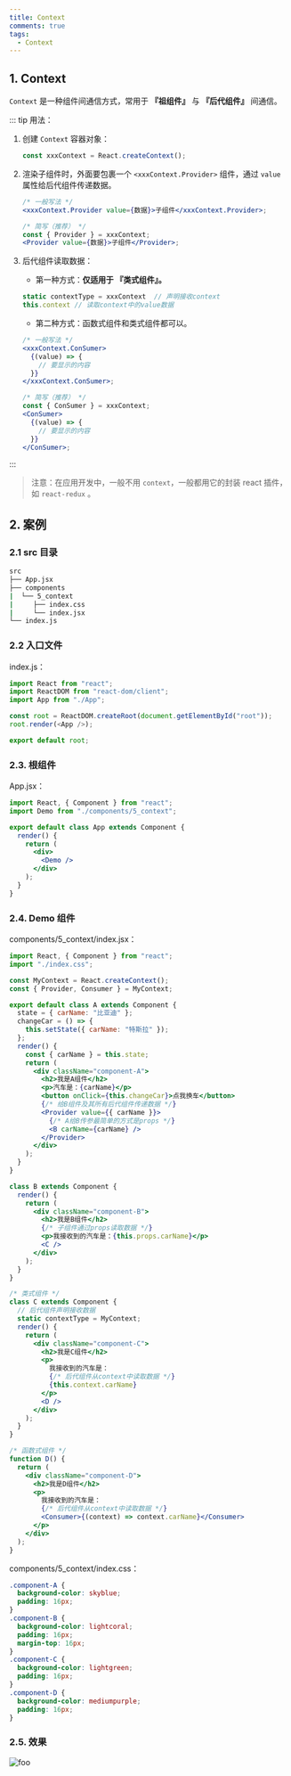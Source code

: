 ```yaml
---
title: Context
comments: true
tags:
  - Context
---
```


## 1. Context

`Context` 是一种组件间通信方式，常用于 **『祖组件』** 与 **『后代组件』** 间通信。

::: tip 用法：

1. 创建 `Context` 容器对象：

   ```js
   const xxxContext = React.createContext();
   ```

2. 渲染子组件时，外面要包裹一个 `<xxxContext.Provider>` 组件，通过 `value` 属性给后代组件传递数据。

   ```jsx
   /* 一般写法 */
   <xxxContext.Provider value={数据}>子组件</xxxContext.Provider>;

   /* 简写（推荐） */
   const { Provider } = xxxContext;
   <Provider value={数据}>子组件</Provider>;
   ```

3. 后代组件读取数据：

   - 第一种方式：**仅适用于 『类式组件』。**

   ```jsx
   static contextType = xxxContext  // 声明接收context
   this.context // 读取context中的value数据
   ```

   - 第二种方式：函数式组件和类式组件都可以。

   ```jsx
   /* 一般写法 */
   <xxxContext.ConSumer>
     {(value) => {
       // 要显示的内容
     }}
   </xxxContext.ConSumer>;

   /* 简写（推荐） */
   const { ConSumer } = xxxContext;
   <ConSumer>
     {(value) => {
       // 要显示的内容
     }}
   </ConSumer>;
   ```

:::

> 注意：在应用开发中，一般不用 `context`，一般都用它的封装 react 插件，如 `react-redux` 。

## 2. 案例

### 2.1 src 目录

```sh
src
├── App.jsx
├── components
|  └── 5_context
|     ├── index.css
|     └── index.jsx
└── index.js
```

### 2.2 入口文件

index.js：

```js
import React from "react";
import ReactDOM from "react-dom/client";
import App from "./App";

const root = ReactDOM.createRoot(document.getElementById("root"));
root.render(<App />);

export default root;
```

### 2.3. 根组件

App.jsx：

```jsx
import React, { Component } from "react";
import Demo from "./components/5_context";

export default class App extends Component {
  render() {
    return (
      <div>
        <Demo />
      </div>
    );
  }
}
```

### 2.4. Demo 组件

components/5_context/index.jsx：

```jsx
import React, { Component } from "react";
import "./index.css";

const MyContext = React.createContext();
const { Provider, Consumer } = MyContext;

export default class A extends Component {
  state = { carName: "比亚迪" };
  changeCar = () => {
    this.setState({ carName: "特斯拉" });
  };
  render() {
    const { carName } = this.state;
    return (
      <div className="component-A">
        <h2>我是A组件</h2>
        <p>汽车是：{carName}</p>
        <button onClick={this.changeCar}>点我换车</button>
        {/* 给B组件及其所有后代组件传递数据 */}
        <Provider value={{ carName }}>
          {/* A给B传参最简单的方式是props */}
          <B carName={carName} />
        </Provider>
      </div>
    );
  }
}

class B extends Component {
  render() {
    return (
      <div className="component-B">
        <h2>我是B组件</h2>
        {/* 子组件通过props读取数据 */}
        <p>我接收到的汽车是：{this.props.carName}</p>
        <C />
      </div>
    );
  }
}

/* 类式组件 */
class C extends Component {
  // 后代组件声明接收数据
  static contextType = MyContext;
  render() {
    return (
      <div className="component-C">
        <h2>我是C组件</h2>
        <p>
          我接收到的汽车是：
          {/* 后代组件从context中读取数据 */}
          {this.context.carName}
        </p>
        <D />
      </div>
    );
  }
}

/* 函数式组件 */
function D() {
  return (
    <div className="component-D">
      <h2>我是D组件</h2>
      <p>
        我接收到的汽车是：
        {/* 后代组件从context中读取数据 */}
        <Consumer>{(context) => context.carName}</Consumer>
      </p>
    </div>
  );
}
```

components/5_context/index.css：

```css
.component-A {
  background-color: skyblue;
  padding: 16px;
}
.component-B {
  background-color: lightcoral;
  padding: 16px;
  margin-top: 16px;
}
.component-C {
  background-color: lightgreen;
  padding: 16px;
}
.component-D {
  background-color: mediumpurple;
  padding: 16px;
}
```

### 2.5. 效果

<img class="zoomable" :src="$withBase('/images/screenshot/8/5/1.gif')" alt="foo">
